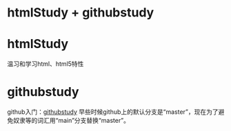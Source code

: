 # htmlStudy + githubstudy

# htmlStudy 
温习和学习html、html5特性


# githubstudy
github入门：[githubstudy](https://docs.github.com/cn/get-started/quickstart/hello-world)
早些时候github上的默认分支是“master”，现在为了避免奴隶等的词汇用“main”分支替换“master”。
